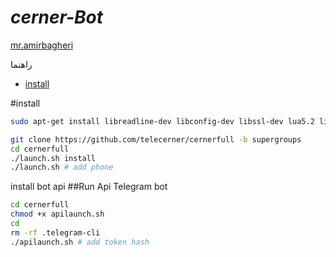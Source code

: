 # <i>cerner-Bot</i>
[mr.amirbagheri](https://telegram.me/amir_cli_api)



راهنما
- [install](#install)


#install 

```sh
sudo apt-get install libreadline-dev libconfig-dev libssl-dev lua5.2 liblua5.2-dev lua-socket lua-sec lua-expat libevent-dev make unzip git redis-server autoconf g++ libjansson-dev libpython-dev expat libexpat1-dev
```
```sh
git clone https://github.com/telecerner/cernerfull -b supergroups
cd cernerfull
./launch.sh install 
./launch.sh # add phone
```


install bot api
##Run Api Telegram bot 

```sh
cd cernerfull
chmod +x apilaunch.sh
cd 
rm -rf .telegram-cli
./apilaunch.sh # add token hash
